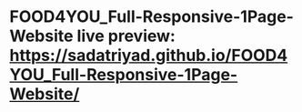 # FOOD4YOU_Full-Responsive-1Page-Website live preview: https://sadatriyad.github.io/FOOD4YOU_Full-Responsive-1Page-Website/
